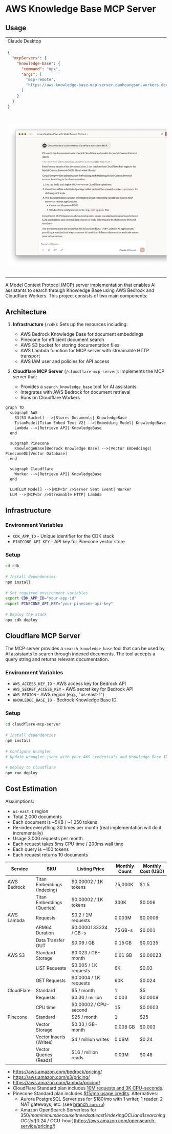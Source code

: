 # AWS Knowledge Base MCP Server

## Usage

<table><tr><td>Claude Desktop</td><td>GitHub Copilot</td></tr><tr><td>

```json
{
  "mcpServers": {
    "knowledge-base": {
      "command": "npx",
      "args": [
        "mcp-remote",
        "https://aws-knowledge-base-mcp-server.daohoangson.workers.dev/sse"
      ]
    }
  }
}
```

</td><td>

```json
{
  "servers": {
    "aws-knowledge-base": {
      "type": "sse",
      "url": "https://aws-knowledge-base-mcp-server.daohoangson.workers.dev/sse"
    }
  }
}
```

</tr><tr><td>

![](./claude_desktop.png)

</td><td>

![](./github_copilot.png)

</td></tr></table>

A Model Context Protocol (MCP) server implementation that enables AI assistants to search through Knowledge Base using AWS Bedrock and Cloudflare Workers. This project consists of two main components:

## Architecture

1. **Infrastructure** (`/cdk`): Sets up the resources including:

   - AWS Bedrock Knowledge Base for document embeddings
   - Pinecone for efficient document search
   - AWS S3 bucket for storing documentation files
   - AWS Lambda function for MCP server with streamable HTTP transport
   - AWS IAM user and policies for API access

2. **Cloudflare MCP Server** (`/cloudflare-mcp-server`): Implements the MCP server that:
   - Provides a `search_knowledge_base` tool for AI assistants
   - Integrates with AWS Bedrock for document retrieval
   - Runs on Cloudflare Workers

```mermaid
graph TD
  subgraph AWS
    S3[S3 Bucket] -->|Stores Documents| KnowledgeBase
    TitanModel[Titan Embed Text V2] -->|Embedding Model| KnowledgeBase
    Lambda -->|Retrieve API| KnowledgeBase
  end

  subgraph Pinecone
    KnowledgeBase[Bedrock Knowledge Base] -->|Vector Embeddings| PineconeDb[Vector Database]
  end

  subgraph Cloudflare
    Worker -->|Retrieve API| KnowledgeBase
  end

  LLM[LLM Model] -->|MCP<br />Server Sent Event| Worker
  LLM -->|MCP<br />Streamable HTTP| Lambda
```

## Infrastructure

### Environment Variables

- `CDK_APP_ID` - Unique identifier for the CDK stack
- `PINECONE_API_KEY` - API key for Pinecone vector store

### Setup

```bash
cd cdk

# Install dependencies
npm install

# Set required environment variables
export CDK_APP_ID="your-app-id"
export PINECONE_API_KEY="your-pinecone-api-key"

# Deploy the stack
npx cdk deploy
```

## Cloudflare MCP Server

The MCP server provides a `search_knowledge_base` tool that can be used by AI assistants to search through indexed documents. The tool accepts a query string and returns relevant documentation.

### Environment Variables

- `AWS_ACCESS_KEY_ID` - AWS access key for Bedrock API
- `AWS_SECRET_ACCESS_KEY` - AWS secret key for Bedrock API
- `AWS_REGION` - AWS region (e.g., "us-east-1")
- `KNOWLEDGE_BASE_ID` - Bedrock Knowledge Base ID

### Setup

```bash
cd cloudflare-mcp-server

# Install dependencies
npm install

# Configure Wrangler
# Update wrangler.jsonc with your AWS credentials and Knowledge Base ID

# Deploy to Cloudflare
npm run deploy
```

## Cost Estimation

Assumptions:

- `us-east-1` region
- Total 2,000 documents
- Each document is ~5KB / ~1,250 tokens
- Re-index everything 30 times per month (real implementation will do it incrementally)
- Usage 3,000 requests per month
- Each request takes 5ms CPU time / 200ms wall time
- Each query is ~100 tokens
- Each request returns 10 documents

| Service     | SKU                         | Listing Price         | Monthly Count | Monthly Cost (USD) |
| ----------- | --------------------------- | --------------------- | ------------- | ------------------ |
| AWS Bedrock | Titan Embeddings (Indexing) | $0.00002 / 1K tokens  | 75,000K       | $1.5               |
|             | Titan Embeddings (Queries)  | $0.00002 / 1K tokens  | 300K          | $0.006             |
| AWS Lambda  | Requests                    | $0.2 / 1M requests    | 0.003M        | $0.0006            |
|             | ARM64 Duration              | $0.0000133334 / GB-s  | 75 GB-s       | $0.001             |
|             | Data Transfer OUT           | $0.09 / GB            | 0.15 GB       | $0.0135            |
| AWS S3      | Standard Storage            | $0.023 / GB-month     | 0.01 GB       | $0.00023           |
|             | LIST Requests               | $0.005 / 1K requests  | 6K            | $0.03              |
|             | GET Requests                | $0.0004 / 1K requests | 60K           | $0.024             |
| CloudFlare  | Standard                    | $5 / month            | 1             | $5                 |
|             | Requests                    | $0.30 / million       | 0.003         | $0.0009            |
|             | CPU time                    | $0.00002 / CPU-second | 15            | $0.0003            |
| Pinecone    | Standard                    | $25 / month           | 1             | $25                |
|             | Vector Storage              | $0.33 / GB-month      | 0.008 GB      | $0.003             |
|             | Vector Inserts (Writes)     | $4 / million writes   | 0.06M         | $0.24              |
|             | Vector Queries (Reads)      | $16 / million reads   | 0.03M         | $0.48              |

- https://aws.amazon.com/bedrock/pricing/
- https://aws.amazon.com/s3/pricing/
- https://aws.amazon.com/lambda/pricing/
- CloudFlare Standard plan includes [10M requests and 3K CPU-seconds](https://developers.cloudflare.com/workers/platform/pricing/).
- Pinecone Standard plan includes [$15/mo usage credits](https://www.pinecone.io/pricing/). Alternatives:
  - Aurora PostgreSQL Serverless for $180/mo with 1 writer, 1 reader, 2 NAT gateways, etc. (see [branch `aurora`](https://github.com/daohoangson/aws-knowledge-base-mcp-server/tree/aurora#cost-estimation))
  - Amazon OpenSearch Serverless for $350/mo minimum because it needs at least 1 indexing OCU and 1 searching OCU at [$0.24 / OCU-hour](https://aws.amazon.com/opensearch-service/pricing/)
